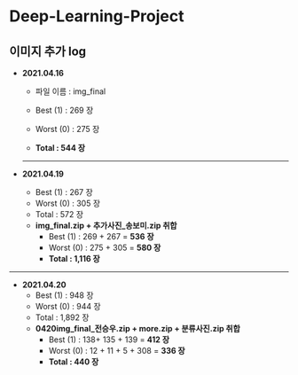 # Deep-Learning-Project

## 이미지 추가 log

* **2021.04.16**

  - 파일 이름 : img_final

  - Best (1) : 269 장

  - Worst (0) :  275 장
  - **Total : 544 장**

  ---

* **2021.04.19**

  * Best (1) : 267 장
  * Worst (0) :  305 장
  * Total : 572 장
  * **img_final.zip + 추가사진_송보미.zip 취합**
    * Best (1) : 269 + 267 = **536 장**
    * Worst (0) : 275 + 305 = **580 장**
    * **Total : 1,116 장**


---

* **2021.04.20**
  * Best (1) : 948 장
  * Worst (0) :  944 장
  * Total : 1,892 장
  * **0420img_final_전승우.zip + more.zip + 분류사진.zip 취합**
    * Best (1) : 138+ 135 + 139 = **412 장**
    * Worst (0) : 12 + 11 + 5 + 308 = **336 장**
    * **Total : 440 장**

